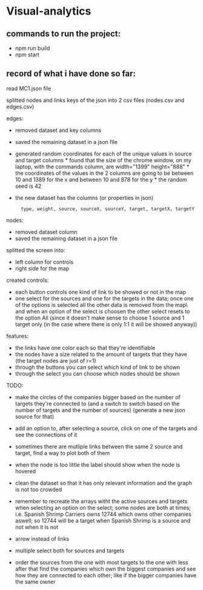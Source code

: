 # Visual-analytics

## commands to run the project:
* npm run build
* npm start

## record of what i have done so far:

read MC1.json file

splitted nodes and links keys of the json into 2 csv files (nodes.csv and edges.csv)

edges:
* removed dataset and key columns
* saved the remaining dataset in a json file
* generated random coordinates for each of the unique values in source and target columns
        * found that the size of the chrome window, on my laptop, with the commands column, are width="1399" height="888"
        * the coordinates of the values in the 2 columns are going to be between 10 and 1389 for the x and between 10 and 878 for the y
        * the random seed is 42
* the new dataset has the columns (or properties in json)

        type, weight, source, sourceX, sourceY, target, targetX, targetY

nodes:
* removed dataset column
* saved the remaining dataset in a json file

splitted the screen into:
* left column for controls
* right side for the map

created controls:
* each button controls one kind of link to be showed or not in the map
* one select for the sources and one for the targets in the data; once one of the options is selected all the other data is removed from the map\\
and when an option of the select is choosen the other select resets to the option All (since it doesn't make sense to choose 1 source and 1 target only (in the case where there is only 1:1 it will be showed anyway)) 

features:
* the links have one color each so that they're identifiable
* the nodes have a size related to the amount of targets that they have (the target nodes are just of r=1)
* through the buttons you can select which kind of link to be shown
* through the select you can choose which nodes should be shown

TODO:
* make the circles of the companies bigger based on the number of targets they're connected to (and a switch to switch based on the number of targets and the number of sources) (generate a new json source for that)
* add an option to, after selecting a source, click on one of the targets and see the connections of it 
* sometimes there are mutliple links between the same 2 source and target, find a way to plot both of them
* when the node is too little the label should show when the node is hovered
* clean the dataset so that it has only relevant information and the graph is not too crowded
* remember to recreate the arrays witht the active sources and targets when selecting an option on the select; some nodes are both at times; i.e. Spanish Shrimp  Carriers owns 12744 which owns other companies aswell; so 12744 will be a target when Spanish Shrimp is a source and not when it is not 
* arrow instead of links
* multiple select both for sources and targets

* order the sources from the one with most targets to the one with less
after that find the companies which own the biggest companies and see how they are connected to each other;
like if the bigger companies have the same owner
